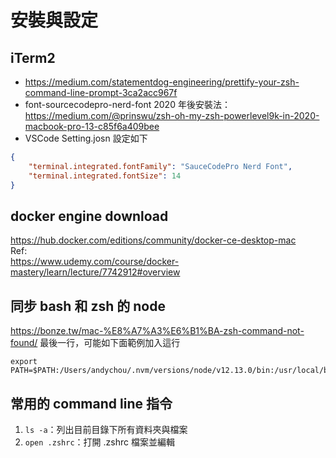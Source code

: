 # 安裝與設定


## iTerm2
- https://medium.com/statementdog-engineering/prettify-your-zsh-command-line-prompt-3ca2acc967f
- font-sourcecodepro-nerd-font 2020 年後安裝法：https://medium.com/@prinswu/zsh-oh-my-zsh-powerlevel9k-in-2020-macbook-pro-13-c85f6a409bee
- VSCode Setting.josn 設定如下
```json
{    
    "terminal.integrated.fontFamily": "SauceCodePro Nerd Font",
    "terminal.integrated.fontSize": 14
}
```
## docker engine download  
https://hub.docker.com/editions/community/docker-ce-desktop-mac  
Ref:  
https://www.udemy.com/course/docker-mastery/learn/lecture/7742912#overview  
## 同步 bash 和 zsh 的 node
https://bonze.tw/mac-%E8%A7%A3%E6%B1%BA-zsh-command-not-found/
最後一行，可能如下面範例加入這行
```
export PATH=$PATH:/Users/andychou/.nvm/versions/node/v12.13.0/bin:/usr/local/bin:/usr/bin:/bin:/usr/sbin:/sbin
```
## 常用的 command line 指令
1. ```ls -a```：列出目前目錄下所有資料夾與檔案
2. ```open .zshrc```：打開 .zshrc 檔案並編輯
